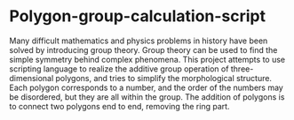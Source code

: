 # Polygon-group-calculation-script
Many difficult mathematics and physics problems in history have been solved by introducing group theory. Group theory can be used to find the simple symmetry behind complex phenomena.
This project attempts to use scripting language to realize the additive group operation of three-dimensional polygons, and tries to simplify the morphological structure.
Each polygon corresponds to a number, and the order of the numbers may be disordered, but they are all within the group.
The addition of polygons is to connect two polygons end to end, removing the ring part.
